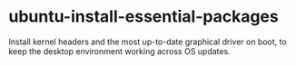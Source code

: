 # ubuntu-install-essential-packages
Install kernel headers and the most up-to-date graphical driver on boot, to keep the desktop environment working across OS updates.
